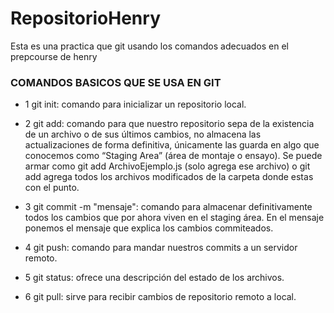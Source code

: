 # RepositorioHenry
Esta es una practica que  git usando los comandos adecuados en el prepcourse de henry

### COMANDOS BASICOS QUE SE USA EN GIT

* 1 git init: comando para inicializar un repositorio local. 

* 2 git add: comando para que nuestro repositorio sepa de la existencia de un archivo o de sus últimos cambios, no almacena las actualizaciones de forma definitiva, únicamente las guarda en algo que conocemos como “Staging Area” (área de montaje o ensayo). Se puede armar como git add ArchivoEjemplo.js (solo agrega ese archivo) o git add agrega todos los archivos modificados de la carpeta donde estas con el punto. 

* 3 git commit -m "mensaje": comando para almacenar definitivamente todos los cambios que por ahora viven en el staging área. En el mensaje ponemos el mensaje que explica los cambios commiteados. 

* 4 git push: comando para mandar nuestros commits a un servidor remoto.

* 5 git status: ofrece una descripción del estado de los archivos.

* 6 git pull: sirve para recibir cambios de repositorio remoto a local.
